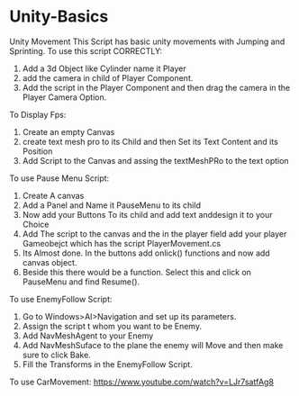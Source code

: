 # Unity-Basics

Unity Movement
This Script has basic unity movements with Jumping and Sprinting.
To use this script CORRECTLY:
1. Add a 3d Object like Cylinder name it Player
2. add the camera in child of Player Component.
3. Add the script in the Player Component and then drag the camera in the Player Camera Option.


To Display Fps:
1. Create an empty Canvas
2. create text mesh pro to its Child and then Set its Text Content and its Position
3. Add Script to the Canvas and assing the textMeshPRo to the text option

To use Pause Menu Script:
1. Create A canvas
2. Add a Panel and Name it PauseMenu to its child
3. Now add your Buttons To its child and add text anddesign it to your Choice
4. Add The script to the canvas and the in the player field add your player Gameobejct which has the script PlayerMovement.cs
5. Its Almost done. In the buttons add onlick() functions and now add canvas object.
6. Beside this there would be a function. Select this and click on PauseMenu and find Resume().

To use EnemyFollow Script:
1. Go to Windows>AI>Navigation and set up its parameters.
2. Assign the script t whom you want to be Enemy.
3. Add NavMeshAgent to your Enemy
4. Add NavMeshSuface to the plane the enemy will Move and then make sure to click Bake.
5. Fill the Transforms in the EnemyFollow Script.

To use CarMovement: 
https://www.youtube.com/watch?v=LJr7satfAg8
